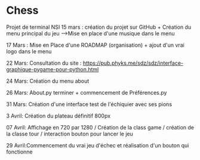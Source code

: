 # Chess
Projet de terminal NSI 
15 mars : création du projet sur GitHub + Création du menu principal du jeu
-->Mise en place d'une musique dans le menu


17 Mars : Mise en Place d'une ROADMAP (organisation) + ajout d'un vrai logo dans le menu


22 Mars: Consultation du site : https://pub.phyks.me/sdz/sdz/interface-graphique-pygame-pour-python.html


24 Mars: Création du menu about 

26 Mars: About.py terminer + commencement de Préférences.py

31 Mars: Création d'une interface test de l'échiquier avec ses pions

3 Avril: Création du plateau définitif 800px

07 Avril: Affichage en 720 par 1280 / Création de la class game / création de la classe tour
/ interaction bouton pour lancer le jeu

29 Avril:Commencement du vrai jeu d'échec et réalisation d'un bouton qui fonctionne
